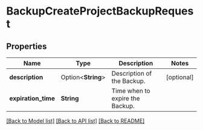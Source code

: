 # BackupCreateProjectBackupRequest

## Properties

Name | Type | Description | Notes
------------ | ------------- | ------------- | -------------
**description** | Option<**String**> | Description of the Backup. | [optional]
**expiration_time** | **String** | Time when to expire the Backup. | 

[[Back to Model list]](../README.md#documentation-for-models) [[Back to API list]](../README.md#documentation-for-api-endpoints) [[Back to README]](../README.md)


